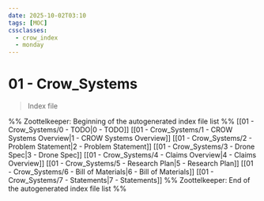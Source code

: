 ```yaml
---
date: 2025-10-02T03:10
tags: [MOC]
cssclasses:
  - crow_index
  - monday
---
```




# 01 - Crow_Systems

> Index file 



%% Zoottelkeeper: Beginning of the autogenerated index file list  %%
 [[01 - Crow_Systems/0 - TODO|0 - TODO]]
 [[01 - Crow_Systems/1 - CROW Systems Overview|1 - CROW Systems Overview]]
 [[01 - Crow_Systems/2 - Problem Statement|2 - Problem Statement]]
 [[01 - Crow_Systems/3 - Drone Spec|3 - Drone Spec]]
 [[01 - Crow_Systems/4 - Claims Overview|4 - Claims Overview]]
 [[01 - Crow_Systems/5 - Research Plan|5 - Research Plan]]
 [[01 - Crow_Systems/6 - Bill of Materials|6 - Bill of Materials]]
 [[01 - Crow_Systems/7 - Statements|7 - Statements]]
%% Zoottelkeeper: End of the autogenerated index file list  %%


